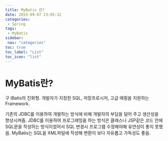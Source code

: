 ```yaml
---
title: MyBatis 란?
date: 2019-09-07 23:05:12
categories: 
 - Spring
tags: 
 - MyBatis
sidebar:
 nav: "categories"
toc: true
toc_label: "List"
toc_icon: "list"
---
```


# MyBatis란?
구 iBatis의 진화형. 개발자가 지정한 SQL, 저장프로시저, 고급 매핑을 지원하는 Framework.  

기존의 JDBC를 이용하여 개발하는 방식에 비해 개발자의 부담을 덜어 주고 생산성을 향상시켜줌. JDBC를 이용하여 프로그래밍을 하는 방식은 클래스나 JSP같은 코드 안에 SQL문을 작성하는 방식이었어서 SQL 변경시 프로그램 수정해야해 유연성이 좋지 못했음. MyBatis는 SQL을 XML파일에 작성해 변환이 보다 자유롭고 가독성도 좋음.